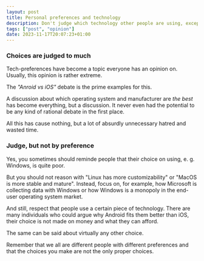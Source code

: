 ```yaml
---
layout: post
title: Personal preferences and technology
description: Don't judge which technology other people are using, except when their choice is somewhat morally challenging of course.
tags: ["post", "opinion"]
date: 2023-11-17T20:07:23+01:00
---
```


### Choices are judged to much

Tech-preferences have become a topic everyone has an opinion on. Usually, this opinion is rather extreme.

The *"Anroid vs iOS"* debate is the prime examples for this.

A discussion about which operating system and manufacturer are *the best* has become everything, but a discussion. It never even had the potential to be any kind of rational debate in the first place.

All this has cause nothing, but a lot of absurdly unnecessary hatred and wasted time.

### Judge, but not by preference

Yes, you sometimes should reminde people that their choice on using, e. g. Windows, is quite poor.

But you should not reason with "Linux has more customizability" or "MacOS is more stable and mature". Instead, focus on, for example, how Microsoft is collecting data with Windows or how Windows is a monopoly in the end-user operating system market.

And still, respect that people use a certain piece of technology. There are many individuals who could argue why Android fits them better than iOS, their choice is not made on money and what they can afford.

The same can be said about virtually any other choice.

Remember that we all are different people with different preferences and that the choices you make are not the only proper choices.
